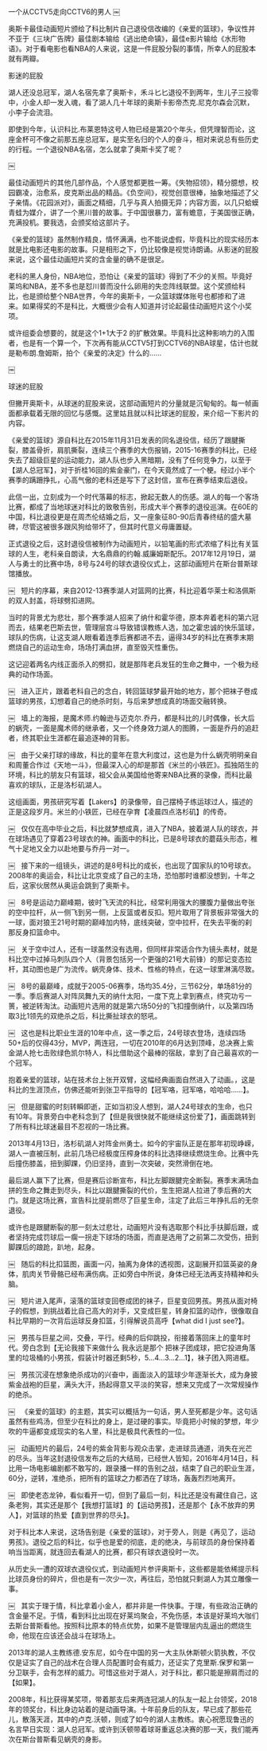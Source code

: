 
一个从CCTV5走向CCTV6的男人
￼

奥斯卡最佳动画短片颁给了科比制片自己退役信改编的《亲爱的篮球》，争议性并不亚于《三块广告牌》最佳剧本输给《逃出绝命镇》，最佳e影片输给《水形物语》。对于看电影也看NBA的人来说，这是一件屁股分裂的事情，所幸人的屁股本就有两瓣。





影迷的屁股

湖人还没总冠军，湖人名宿先拿了奥斯卡，禾斗匕匕退役不到两年，生儿子三投零中，小金人却一发入魂，看了湖人几十年球的奥斯卡影帝杰克.尼克尔森会沉默，小李子会流泪。

即使到今年，认识科比.布莱恩特这号人物已经是第20个年头，但凭理智而论，这座金杯可不像之前那五座总冠军，是实至名归的个人的奋斗，相对来说总有些历史的行程。一个退役NBA名宿，怎么就拿了奥斯卡奖了呢？

￼

最佳动画短片的其他几部作品，个人感觉都更胜一筹。《失物招领》，精分臆想，校园霸凌，治愈系，皮克斯出品的精品。《负空间》，视觉创意很棒，抽象地描述了父子亲情。《花园派对》，画面之精细，几乎与真人拍摄无异；内容方面，以几只蛤蟆青蛙为媒介，讲了一个黑川普的故事。于中国很暴力，富有蟾意，于美国很正确，充满投机。要我选，会颁奖给这部片子。

《亲爱的篮球》虽然制作精良，情怀满满，也不能说虚假，毕竟科比的现实经历本就是比电影还电影的故事。只是相形之下，仍比较像是视觉诗朗诵。从影迷的屁股来说，这个最佳动画短片奖的含金量的确不是很足。

老科的黑人身份，NBA地位，恐怕让《亲爱的篮球》得到了不少的关照。毕竟好莱坞和NBA，差不多也是怼川普而没什么卵用的失恋阵线联盟。这个奖颁给科比，也是颁给整个NBA世界，今年的奥斯卡，一众篮球媒体账号也都掺和了进来。如果得奖的不是科比，大概很少会有人知道并讨论起最佳动画短片这个小奖项。

或许组委会想要的，就是这个1+1大于2 的扩散效果。毕竟科比这种影响力的入围者，也是有一个算一个，下次再有能从CCTV5打到CCTV6的NBA球星，估计也就是勒布朗.詹姆斯，拍个《亲爱的决定》什么的……

￼


球迷的屁股

但撇开奥斯卡，从球迷的屁股来说，这部动画短片的分量就是沉甸甸的。每一帧画面都承载着无限的回忆与感慨。这里姑且就以科比球迷的屁股，来介绍一下影片的内容。

《亲爱的篮球》源自科比在2015年11月31日发表的同名退役信，经历了跟腱撕裂，膝盖骨折，肩肌撕裂，连续三个赛季的大伤报销，2015-16赛季的科比，已经失去了超级巨星的运动能力，湖人队也步入黑暗期，没有了任何竞争力，以至于【湖人总冠军】，对于折桂16回的紫金豪门，在今天竟然成了一个梗。经过小半个赛季的蹒跚挣扎，心高气傲的老科还是写下了这封信，宣布在赛季结束后退役。

此信一出，立刻成为一个时代落幕的标志，掀起无数人的伤感。湖人的每一个客场比赛，都成了当地球迷对科比的致敬告别，形成大半个赛季的退役巡演。在60E的中国，科比退役更是在周杰伦结婚之后，又一座象征80-90后青春终结的盛大墓碑，尽管这被很多跟风狗给带坏了，但其时代意义毋庸置疑。

正式退役之后，这封退役信被制作为动画短片，以铅笔画的形式浓缩了科比有关篮球的人生，老科亲自朗读，大名鼎鼎的约翰.威廉姆斯配乐。2017年12月19日，湖人与勇士的比赛中场，8号与24号的球衣退役仪式上，这部动画短片在斯台普斯球馆播放。

￼
 
短片的序幕，来自2012-13赛季湖人对篮网的比赛，科比迎着华莱士和洛佩斯的双人封盖，将球劈扣进网。

当时的背景尤为悲壮，那个赛季湖人招来了纳什和霍华德，原本奔着老科的第六冠而去，结果老巴斯去世，管理层宫斗导致错误教练人选，加之霍忠诚的快乐篮球，球队的伤病，让这支湖人眼看着连季后赛都进不去，逼得34岁的科比在赛季末期燃烧自己的运动生命，场场打满血拼，直至毁灭性重伤。

这记迎着两名内线正面杀入的劈扣，就是那阵老兵发狂的生命之舞中，一个极为经典的动作场面。

￼
 
进入正片，跟着老科自己的念白，转回篮球梦最开始的地方，那个把袜子卷成篮球的男孩，幻想着自己的绝杀时刻，与后来梦想成真的场面交融转换。

￼
 
墙上的海报，是魔术师.约翰逊与迈克尔.乔丹，都是科比的儿时偶像，长大后的蜗壳，一面是魔术师的继承者，又一个终身效力湖人的图腾，一面是乔丹的追赶者，终其职业生涯都在最追逐神的背影。

￼
 
由于父亲打球的缘故，科比的童年在意大利度过，这也是为什么蜗壳明明亲自和周董合作过《天地一斗》，但最深入心的却是那首《米兰的小铁匠》。孤独陌生的环境，科比的朋友只有篮球，祖父会从美国给他寄来NBA比赛的录像，而科比最喜欢的球队，正是洛杉矶湖人。

这组画面，男孩研究写着【Lakers】的录像带，自己摆椅子练运球过人，描述的正是这段岁月。米兰的小铁匠，已经在孕育【凌晨四点洛杉矶】的传奇。

￼
 
仅仅在高中毕业之后，科比就梦想成真，进入了NBA，披着湖人队的球衣，并在球场遇见了穿着23号球衣的神。画面中的科比，已是8号球衣的蘑菇头形态，稚气十足地又全力以赴地要与乔丹一对一。

￼
 
接下来的一组镜头，讲述的是8号科比的成长，也出现了国家队的10号球衣。2008年的奥运会，科比让北京变成了自己的主场，恐怕那时谁都没想到，十年之后，这家伙居然从奥运会跳到了奥斯卡。

￼
 
8号是运动力巅峰期，彼时飞天流的科比，经常利用强大的腰腹力量做出夸张的空中拉杆，从一侧飞到另一侧，上反篮或者反扣。短片取用了背景板非常强大的一球，面对狼王21号时期的巅峰加内特，底线突破，空中拉杆，在失去平衡的刹那反身扣篮命中。

￼
 
关于空中过人，还有一球虽然没有选用，但同样非常适合作为镜头素材，就是科比空中过掉马刺队四个人（背景包括另一个更强的21号大前锋）的那记变态拉杆，其动图也是广为流传。蜗壳身体、技术、性格的特点，在这一球里淋漓尽致。

￼
 
8号的最巅峰，成就于2005-06赛季，场均35.4分，三节62分，单场81分的一季。季后赛湖人对阵凤舞九天的纳什太阳，一度下克上拿到赛点，终究功亏一篑，被逆转淘汰。动画短片选用的就是第六场50分的飞扣撞倒纳什，以及第四场取3比1领先的双绝杀之后，科比撕扯球衣的怒吼。

￼
 
这也是科比职业生涯的10年中点，这一季之后，24号球衣登场，连续四场50+后的仅得43分，MVP，两连冠，一切在2010年的6月达到顶峰，总决赛上紫金湖人抢七击败绿色凯尔特人，科比借助这个最棒的宿敌，拿到了自己最喜欢的一个冠军。

抱着亲爱的篮球，站在技术台上张开双臂，这幅经典画面自然进入了动画。，这是科比的生涯顶点，仿佛还能听到张卫平指导的【冠军咯，冠军咯，哈哈哈……】。

￼
 
但是甜蜜的时刻转瞬即逝，正如当初没人想到，湖人24号球衣的生命，也只有10年。背景旁白中老科念到了【但是我很快就不能继续这份爱了】，画面跳转到了所有科比球迷最目不忍视的一场比赛。

2013年4月13日，洛杉矶湖人对阵金州勇士。如今的宇宙队正是在那年初现峥嵘，湖人一直被压制，此前几场已经极度压榨身体的科比选择继续燃烧生命。比赛中先后撞伤膝盖，扭到脚踝，仍旧坚持，直到一次突破，突然滑倒在地。

最后湖人赢下了比赛，但是赛后诊断宣布，科比左脚跟腱完全断裂。赛季末满场血拼的生命之舞走到尽头，科比以跟腱撕裂的代价，生生把湖人拉进了季后赛的大门。就是这场比赛，宣告科比提前燃尽了巨星生命，注定了此后三年挣扎后的无奈退役。

或许也是跟腱断裂的那一刻太过悲壮，动画短片没有选取那个科比手扶脚后跟，或者坚持完成罚球后一瘸一拐走下球场的场面，而直是选用了之前第二次受伤，扭到脚踝后的踉跄，趴地，起身。

￼
 
随后的科比扣篮图，画面一闪，抽离为身体的透视图，这副展开扣篮英姿的身体，肌肉关节骨骼已经布满伤病。正如旁白中所说，身体已经无法再支持精神和头脑。

￼
 
短片进入尾声，滚落的篮球变回卷成团的袜子，巨星变回男孩。男孩从面对椅子的假想，到挑战着比自己高大的对手，又变成巨星，转身扣篮的动作，很像取自科比早期的一次背后运球反身扣篮，引得解说员高呼【what did I just see?】。

￼
 
男孩与巨星之间，交叠，平行。经典的后仰跳投，衔接着落回床上的童年时代。旁白念到【无论我接下来做什么 我永远是那个 把袜子团成球，把它投进角落里的垃圾桶的小男孩，假装计时器还剩5秒，5…4…3…2…1】，袜子团入网进框。

￼
 
男孩沉浸在想象绝杀成功的兴奋中，画面淡入的篮球少年逐渐长大，成为身披紫金战袍的巨星，满头大汗，扬起得意又平淡的笑容，想来又完成了一次常规操作的绝杀。

￼
 
《亲爱的篮球》的主题，其实可以概括为一句话，男人至死都是少年。这句话虽然有些鸡汤，但至少在科比的身上，是过硬的事实。毕竟把小时候的梦想，年少吹的牛逼都变成现实的名人里，科比是极具代表性的一位。

￼
 
动画短片的最后，24号的紫金背影与观众击掌，走进球员通道，消失在光芒的尽头。当年这封退役信发布之后的大结局，已经世人皆知，2016年4月14日，科比用一场电影编剧都不敢写的，跟录播一样的告别之战，结束了自己的职业生涯，60分，逆转，准绝杀，把所有的篮球之力都洒在了球场，轰轰烈烈地离开。

￼
 
即使老态龙钟，看似看开一切，但到了最后一刻，科比还是没有藏住自己，这条老狗，其实还是那个【我想打篮球】的【运动男孩】，还是那个【永不放弃的男人】，对篮球的热爱【直到世界的尽头】。

对于科比本人来说，这场告别是《亲爱的篮球》，对于旁人，则是《再见了，运动男孩》。退役之后的科比，似乎也是爱的彻底，走的绝决，与前球员的身份保持着响当当距离，就连回去看湖人的比赛，都只有球衣退役时一次。

从历史头一遭的双球衣退役仪式，到动画短片参评奥斯卡，这些都是能依稀提示科比球员身份的碎片，但也是有一次少一次，再往后，恐怕就只剩湖人为其立雕像一事。

￼
 
其实于理于情，科比拿着小金人，都并非是一件快事。于理，有些政治正确的含金量不足。于情，看到科比出现在好莱坞聚会，不免伤感，本该是好莱坞大咖们去斯台普斯看他。按照科比原本的特点优势，如果不是管理层内乱逼出的燃烧生命，他现在应该还会战斗在球场上。

2013年的湖人主教练德.安东尼，如今在中国的另一大主队休斯顿火箭执教，不仅仅是证实了自己的战术在合理人员配置时会有威力，还证实了克里斯.保罗和第一分卫联手，会有怎样的威力。可惜这些对于湖人，对于科比，都只能是擦肩而过的【如果】。

2008年，科比获得某奖项，带着那支后来两连冠湖人的队友一起上台领奖，2018年的领奖台，科比身边站着的是动画导演。十年前身后的队友，早已成了那些花儿，散落天涯，其中的卢克.沃顿，则成了如今的湖人主教练。衷心祝愿现鲁迅的名言早日实现：湖人总冠军。或许到沃顿带着球哥重返总决赛的那一天，我们能再次在斯台普斯看见蜗壳的身影。